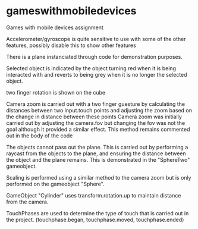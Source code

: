 # gameswithmobiledevices
Games with mobile devices assignment

Accelerometer/gyroscope is quite sensitive to use with some of the other features, possibly disable this to show other features

There is a plane instanciated through code for demonstration purposes.

Selected object is indicated by the object turning red when it is being interacted with and reverts to being grey when it is no longer the selected object.

two finger rotation is shown on the cube

Camera zoom is carried out with a two finger guesture by calculating the distances between two input.touch points and adjusting the zoom based on the change in distance between these points
Camera zoom was initially carried out by adjusting the camera.fov but changing the fov was not the goal although it provided a similar effect. This method remains commented out in the body of the code

The objects cannot pass out the plane. This is carried out by performing a raycast from the objects to the plane, and ensuring the distance between the object and the plane remains.
This is demonstrated in the "SphereTwo" gameobject.

Scaling is performed using a similar method to the camera zoom but is only performed on the gameobject "Sphere". 

GameObject "Cylinder" uses transform.rotation.up to maintain distance from the camera.

TouchPhases are used to determine the type of touch that is carried out in the project. (touchphase.began, touchphase.moved, touchphase.ended)
